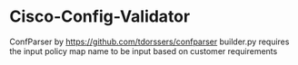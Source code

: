 # Cisco-Config-Validator
ConfParser by https://github.com/tdorssers/confparser
builder.py requires the input policy map name to be input based on customer requirements